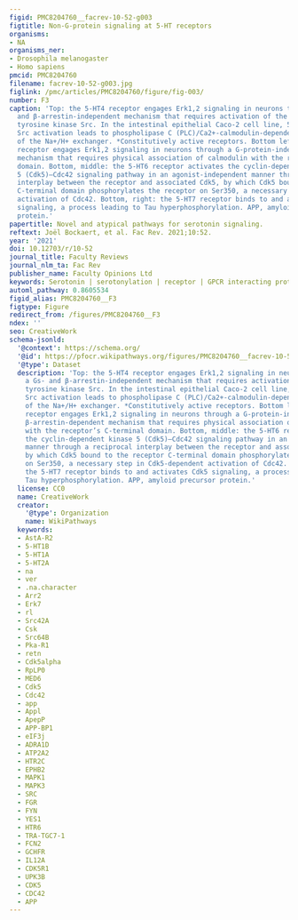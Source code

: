 ```yaml
---
figid: PMC8204760__facrev-10-52-g003
figtitle: Non-G-protein signaling at 5-HT receptors
organisms:
- NA
organisms_ner:
- Drosophila melanogaster
- Homo sapiens
pmcid: PMC8204760
filename: facrev-10-52-g003.jpg
figlink: /pmc/articles/PMC8204760/figure/fig-003/
number: F3
caption: 'Top: the 5-HT4 receptor engages Erk1,2 signaling in neurons through a Gs-
  and β-arrestin-independent mechanism that requires activation of the non-receptor
  tyrosine kinase Src. In the intestinal epithelial Caco-2 cell line, 5-HT4 receptor-mediated
  Src activation leads to phospholipase C (PLC)/Ca2+-calmodulin-dependent inhibition
  of the Na+/H+ exchanger. *Constitutively active receptors. Bottom left: the 5-HT2C
  receptor engages Erk1,2 signaling in neurons through a G-protein-independent, β-arrestin-dependent
  mechanism that requires physical association of calmodulin with the receptor’s C-terminal
  domain. Bottom, middle: the 5-HT6 receptor activates the cyclin-dependent kinase
  5 (Cdk5)–Cdc42 signaling pathway in an agonist-independent manner through a reciprocal
  interplay between the receptor and associated Cdk5, by which Cdk5 bound to the receptor
  C-terminal domain phosphorylates the receptor on Ser350, a necessary step in Cdk5-dependent
  activation of Cdc42. Bottom, right: the 5-HT7 receptor binds to and activates Cdk5
  signaling, a process leading to Tau hyperphosphorylation. APP, amyloid precursor
  protein.'
papertitle: Novel and atypical pathways for serotonin signaling.
reftext: Joël Bockaert, et al. Fac Rev. 2021;10:52.
year: '2021'
doi: 10.12703/r/10-52
journal_title: Faculty Reviews
journal_nlm_ta: Fac Rev
publisher_name: Faculty Opinions Ltd
keywords: Serotonin | serotonylation | receptor | GPCR interacting protein | heteromerization
automl_pathway: 0.8605534
figid_alias: PMC8204760__F3
figtype: Figure
redirect_from: /figures/PMC8204760__F3
ndex: ''
seo: CreativeWork
schema-jsonld:
  '@context': https://schema.org/
  '@id': https://pfocr.wikipathways.org/figures/PMC8204760__facrev-10-52-g003.html
  '@type': Dataset
  description: 'Top: the 5-HT4 receptor engages Erk1,2 signaling in neurons through
    a Gs- and β-arrestin-independent mechanism that requires activation of the non-receptor
    tyrosine kinase Src. In the intestinal epithelial Caco-2 cell line, 5-HT4 receptor-mediated
    Src activation leads to phospholipase C (PLC)/Ca2+-calmodulin-dependent inhibition
    of the Na+/H+ exchanger. *Constitutively active receptors. Bottom left: the 5-HT2C
    receptor engages Erk1,2 signaling in neurons through a G-protein-independent,
    β-arrestin-dependent mechanism that requires physical association of calmodulin
    with the receptor’s C-terminal domain. Bottom, middle: the 5-HT6 receptor activates
    the cyclin-dependent kinase 5 (Cdk5)–Cdc42 signaling pathway in an agonist-independent
    manner through a reciprocal interplay between the receptor and associated Cdk5,
    by which Cdk5 bound to the receptor C-terminal domain phosphorylates the receptor
    on Ser350, a necessary step in Cdk5-dependent activation of Cdc42. Bottom, right:
    the 5-HT7 receptor binds to and activates Cdk5 signaling, a process leading to
    Tau hyperphosphorylation. APP, amyloid precursor protein.'
  license: CC0
  name: CreativeWork
  creator:
    '@type': Organization
    name: WikiPathways
  keywords:
  - AstA-R2
  - 5-HT1B
  - 5-HT1A
  - 5-HT2A
  - na
  - ver
  - .na.character
  - Arr2
  - Erk7
  - rl
  - Src42A
  - Csk
  - Src64B
  - Pka-R1
  - retn
  - Cdk5alpha
  - RpLP0
  - MED6
  - Cdk5
  - Cdc42
  - app
  - Appl
  - ApepP
  - APP-BP1
  - eIF3j
  - ADRA1D
  - ATP2A2
  - HTR2C
  - EPHB2
  - MAPK1
  - MAPK3
  - SRC
  - FGR
  - FYN
  - YES1
  - HTR6
  - TRA-TGC7-1
  - FCN2
  - GCHFR
  - IL12A
  - CDK5R1
  - UPK3B
  - CDK5
  - CDC42
  - APP
---
```

